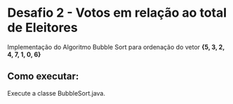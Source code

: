 # Desafio 2 - Votos em relação ao total de Eleitores

Implementação do Algoritmo Bubble Sort para ordenação do vetor **{5, 3, 2, 4, 7, 1, 0, 6}**

## Como executar:

Execute a classe BubbleSort.java.
